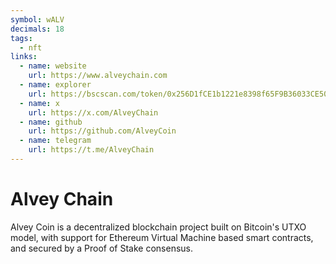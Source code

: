 ```yaml
---
symbol: wALV
decimals: 18
tags:
  - nft
links:
  - name: website
    url: https://www.alveychain.com
  - name: explorer
    url: https://bscscan.com/token/0x256D1fCE1b1221e8398f65F9B36033CE50B2D497
  - name: x
    url: https://x.com/AlveyChain
  - name: github
    url: https://github.com/AlveyCoin
  - name: telegram
    url: https://t.me/AlveyChain
---
```


# Alvey Chain

Alvey Coin is a decentralized blockchain project built on Bitcoin's UTXO model, with support for Ethereum Virtual Machine based smart contracts, and secured by a Proof of Stake consensus.
